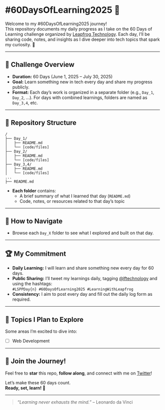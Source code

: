 
# #60DaysOfLearning2025 🚀

Welcome to my #60DaysOfLearning2025 journey!  
This repository documents my daily progress as I take on the 60 Days of Learning challenge organized by [Leapfrog Technology](https://twitter.com/lftechnology). Each day, I’ll be sharing code, notes, and insights as I dive deeper into tech topics that spark my curiosity. 🌱

---

## 📅 Challenge Overview

- **Duration:** 60 Days (June 1, 2025 – July 30, 2025)
- **Goal:** Learn something new in tech every day and share my progress publicly.
- **Format:** Each day’s work is organized in a separate folder (e.g., `Day_1`, `Day_2`, ...). For days with combined learnings, folders are named as `Day_3,4`, etc.

---

## 📂 Repository Structure

```
/
├── Day_1/
│   ├── README.md
│   └── [code/files]
├── Day_2/
│   ├── README.md
│   └── [code/files]
├── Day_3,4/
│   ├── README.md
│   └── [code/files]
...
├── README.md
```

- **Each folder** contains:
  - A brief summary of what I learned that day (`README.md`)
  - Code, notes, or resources related to that day’s topic

---

## 📝 How to Navigate

- Browse each `Day_X` folder to see what I explored and built on that day.

---

## 🏆 My Commitment

- **Daily Learning:** I will learn and share something new every day for 60 days.
- **Public Sharing:** I’ll tweet my learnings daily, tagging [@lftechnology](https://twitter.com/lftechnology) and using the hashtags:  
  `#LSPPDay{n} #60DaysOfLearning2025 #LearningWithLeapfrog`
- **Consistency:** I aim to post every day and fill out the daily log form as required.

---

## 🎯 Topics I Plan to Explore

Some areas I’m excited to dive into:
- [ ] Web Development

---
## 🚦 Join the Journey!

Feel free to **star** this repo, **follow along**, and connect with me on [Twitter](https://x.com/adhikari__arpan)!

Let’s make these 60 days count.  
**Ready, set, learn! 💪**

---

> _“Learning never exhausts the mind.”_ – Leonardo da Vinci